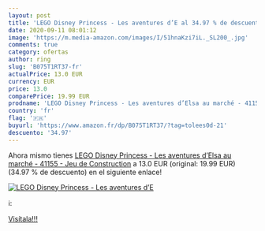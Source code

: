 ```yaml
---
layout: post
title: 'LEGO Disney Princess - Les aventures d’E al 34.97 % de descuento'
date: 2020-09-11 08:01:12
image: 'https://m.media-amazon.com/images/I/51hnaKzi7iL._SL200_.jpg'
comments: true
category: ofertas
author: ring
slug: 'B075T1RT37-fr'
actualPrice: 13.0 EUR
currency: EUR
price: 13.0
comparePrice: 19.99 EUR
prodname: 'LEGO Disney Princess - Les aventures d’Elsa au marché - 41155 - Jeu de Construction'
country: 'fr'
flag: '🇫🇷'
buyurl: 'https://www.amazon.fr/dp/B075T1RT37/?tag=tolees0d-21'
descuento: '34.97'
---
```


Ahora mismo tienes [LEGO Disney Princess - Les aventures d’Elsa au marché - 41155 - Jeu de Construction](https://www.amazon.fr/dp/B075T1RT37/?tag=tolees0d-21) a 13.0 EUR (original: 19.99 EUR) (34.97 %  de descuento) en el siguiente enlace!

[![LEGO Disney Princess - Les aventures d’E](https://m.media-amazon.com/images/I/51hnaKzi7iL._SL200_.jpg)](https://www.amazon.fr/dp/B075T1RT37/?tag=tolees0d-21)

ℹ️:


[Visítala!!!](https://www.amazon.fr/dp/B075T1RT37/?tag=tolees0d-21)
